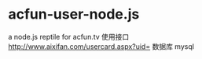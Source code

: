# acfun-user-node.js
a node.js reptile for acfun.tv
使用接口
http://www.aixifan.com/usercard.aspx?uid=
数据库 mysql
